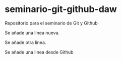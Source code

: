 # seminario-git-github-daw
Repositorio para el seminario de Git y Github

Se añade una linea nueva.

Se añade otra linea.

Se añade una linea desde Github

